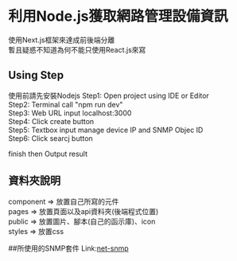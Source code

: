 # 利用Node.js獲取網路管理設備資訊
使用Next.js框架來達成前後端分離  
暫且疑惑不知道為何不能只使用React.js來寫

## Using Step
使用前請先安裝Nodejs
Step1: Open project using IDE or Editor  
Step2: Terminal call "npm run dev"  
Step3: Web URL input localhost:3000  
Step4: Click create button  
Step5: Textbox input manage device IP and SNMP Objec ID  
Step6: Click searcj button  

finish then Output result  

## 資料夾說明
component => 放置自己所寫的元件  
pages => 放置頁面以及api資料夾(後端程式位置)  
public => 放置圖片、腳本(自己的函示庫)、icon  
styles => 放置css  

##所使用的SNMP套件
Link:[net-snmp](https://www.npmjs.com/package/net-snmp)

